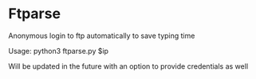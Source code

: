 # Ftparse
Anonymous login to ftp automatically to save typing time

Usage: python3 ftparse.py $ip

Will be updated in the future with an option to provide credentials as well
